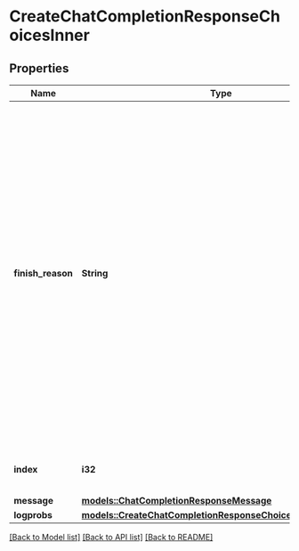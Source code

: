 # CreateChatCompletionResponseChoicesInner

## Properties

Name | Type | Description | Notes
------------ | ------------- | ------------- | -------------
**finish_reason** | **String** | The reason the model stopped generating tokens. This will be `stop` if the model hit a natural stop point or a provided stop sequence, `length` if the maximum number of tokens specified in the request was reached, `content_filter` if content was omitted due to a flag from our content filters, `tool_calls` if the model called a tool, or `function_call` (deprecated) if the model called a function.  | 
**index** | **i32** | The index of the choice in the list of choices. | 
**message** | [**models::ChatCompletionResponseMessage**](ChatCompletionResponseMessage.md) |  | 
**logprobs** | [**models::CreateChatCompletionResponseChoicesInnerLogprobs**](CreateChatCompletionResponse_choices_inner_logprobs.md) |  | 

[[Back to Model list]](../README.md#documentation-for-models) [[Back to API list]](../README.md#documentation-for-api-endpoints) [[Back to README]](../README.md)


